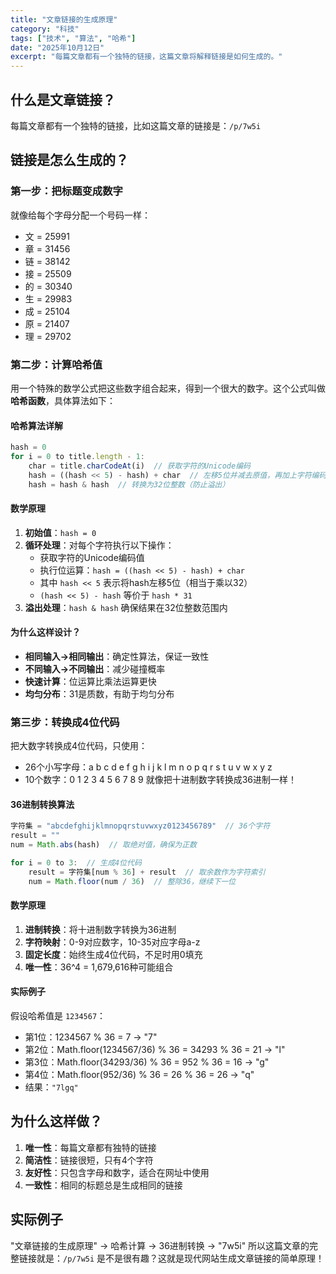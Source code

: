```yaml
---
title: "文章链接的生成原理"
category: "科技"
tags: ["技术", "算法", "哈希"]
date: "2025年10月12日"
excerpt: "每篇文章都有一个独特的链接，这篇文章将解释链接是如何生成的。"
---
```

## 什么是文章链接？
每篇文章都有一个独特的链接，比如这篇文章的链接是：`/p/7w5i`
## 链接是怎么生成的？
### 第一步：把标题变成数字
就像给每个字母分配一个号码一样：
- 文 = 25991
- 章 = 31456
- 链 = 38142
- 接 = 25509
- 的 = 30340
- 生 = 29983
- 成 = 25104
- 原 = 21407
- 理 = 29702
### 第二步：计算哈希值
用一个特殊的数学公式把这些数字组合起来，得到一个很大的数字。这个公式叫做**哈希函数**，具体算法如下：
#### 哈希算法详解
```typescript
hash = 0
for i = 0 to title.length - 1:
    char = title.charCodeAt(i)  // 获取字符的Unicode编码
    hash = ((hash << 5) - hash) + char  // 左移5位并减去原值，再加上字符编码
    hash = hash & hash  // 转换为32位整数（防止溢出）
```
#### 数学原理
1. **初始值**：`hash = 0`
2. **循环处理**：对每个字符执行以下操作：
   - 获取字符的Unicode编码值
   - 执行位运算：`hash = ((hash << 5) - hash) + char`
   - 其中 `hash << 5` 表示将hash左移5位（相当于乘以32）
   - `(hash << 5) - hash` 等价于 `hash * 31`
3. **溢出处理**：`hash & hash` 确保结果在32位整数范围内
#### 为什么这样设计？
- **相同输入→相同输出**：确定性算法，保证一致性
- **不同输入→不同输出**：减少碰撞概率
- **快速计算**：位运算比乘法运算更快
- **均匀分布**：31是质数，有助于均匀分布
### 第三步：转换成4位代码
把大数字转换成4位代码，只使用：
- 26个小写字母：a b c d e f g h i j k l m n o p q r s t u v w x y z
- 10个数字：0 1 2 3 4 5 6 7 8 9
就像把十进制数字转换成36进制一样！
#### 36进制转换算法
```typescript
字符集 = "abcdefghijklmnopqrstuvwxyz0123456789"  // 36个字符
result = ""
num = Math.abs(hash)  // 取绝对值，确保为正数

for i = 0 to 3:  // 生成4位代码
    result = 字符集[num % 36] + result  // 取余数作为字符索引
    num = Math.floor(num / 36)  // 整除36，继续下一位
```
#### 数学原理
1. **进制转换**：将十进制数字转换为36进制
2. **字符映射**：0-9对应数字，10-35对应字母a-z
3. **固定长度**：始终生成4位代码，不足时用0填充
4. **唯一性**：36^4 = 1,679,616种可能组合
#### 实际例子
假设哈希值是 `1234567`：
- 第1位：1234567 % 36 = 7 → "7"
- 第2位：Math.floor(1234567/36) % 36 = 34293 % 36 = 21 → "l"
- 第3位：Math.floor(34293/36) % 36 = 952 % 36 = 16 → "g"
- 第4位：Math.floor(952/36) % 36 = 26 % 36 = 26 → "q"
- 结果：`"7lgq"`
## 为什么这样做？
1. **唯一性**：每篇文章都有独特的链接
2. **简洁性**：链接很短，只有4个字符
3. **友好性**：只包含字母和数字，适合在网址中使用
4. **一致性**：相同的标题总是生成相同的链接
## 实际例子
"文章链接的生成原理" → 哈希计算 → 36进制转换 → "7w5i"
所以这篇文章的完整链接就是：`/p/7w5i`
是不是很有趣？这就是现代网站生成文章链接的简单原理！
